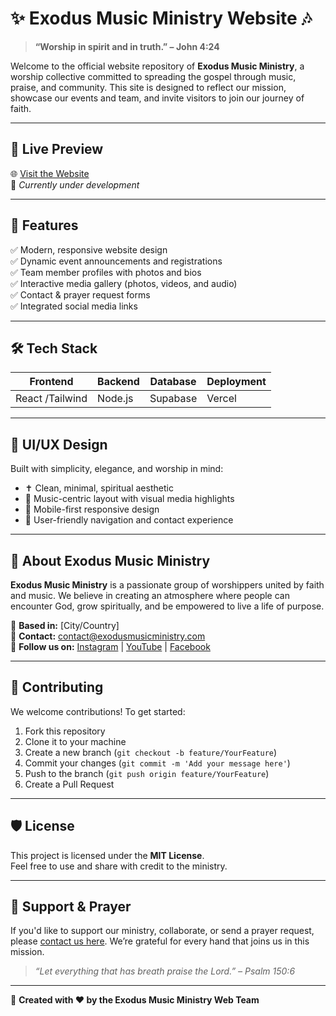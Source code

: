 # ✨ Exodus Music Ministry Website 🎶

> **“Worship in spirit and in truth.” – John 4:24**

Welcome to the official website repository of **Exodus Music Ministry**, a worship collective committed to spreading the gospel through music, praise, and community. This site is designed to reflect our mission, showcase our events and team, and invite visitors to join our journey of faith.

---

## 📸 Live Preview

🌐 [Visit the Website](https://www.exodusmusicministry.com)  
🚧 *Currently under development*

---

## 🚀 Features

✅ Modern, responsive website design  
✅ Dynamic event announcements and registrations  
✅ Team member profiles with photos and bios  
✅ Interactive media gallery (photos, videos, and audio)  
✅ Contact & prayer request forms  
✅ Integrated social media links

---

## 🛠️ Tech Stack

| Frontend     | Backend      | Database    | Deployment |
|--------------|--------------|-------------|------------|
| React /Tailwind | Node.js | Supabase | Vercel |

---

## 🎨 UI/UX Design

Built with simplicity, elegance, and worship in mind:
- ✝️ Clean, minimal, spiritual aesthetic
- 🎵 Music-centric layout with visual media highlights
- 📱 Mobile-first responsive design
- 💬 User-friendly navigation and contact experience


---

## 🙌 About Exodus Music Ministry

**Exodus Music Ministry** is a passionate group of worshippers united by faith and music. We believe in creating an atmosphere where people can encounter God, grow spiritually, and be empowered to live a life of purpose.

📍 **Based in:** [City/Country]  
📧 **Contact:** contact@exodusmusicministry.com  
📲 **Follow us on:** [Instagram](#) | [YouTube](#) | [Facebook](#)

---

## 🤝 Contributing

We welcome contributions! To get started:

1. Fork this repository
2. Clone it to your machine
3. Create a new branch (`git checkout -b feature/YourFeature`)
4. Commit your changes (`git commit -m 'Add your message here'`)
5. Push to the branch (`git push origin feature/YourFeature`)
6. Create a Pull Request

---

## 🛡️ License

This project is licensed under the **MIT License**.  
Feel free to use and share with credit to the ministry.

---

## 🙏 Support & Prayer

If you'd like to support our ministry, collaborate, or send a prayer request, please [contact us here](#). We’re grateful for every hand that joins us in this mission.

> *“Let everything that has breath praise the Lord.” – Psalm 150:6*

---

📌 **Created with ❤️ by the Exodus Music Ministry Web Team**



